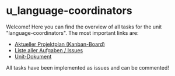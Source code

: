 # u_language-coordinators

Welcome! Here you can find the overview of all tasks for the unit "language-coordinators". The most important links are:

* [Aktueller Projektplan (Kanban-Board)](https://github.com/serlo/u_language-coordinators/projects/1)
* [Liste aller Aufgaben / Issues](https://github.com/serlo/u_language-coordinators/issues)
* [Unit-Dokument](https://docs.google.com/document/d/1FWuWqK1GXWfZdU9qVbOCRBHuqA1YEVznIHYoJAHHpTQ/edit?usp=sharing)

All tasks have been implemented as issues and can be commented!

